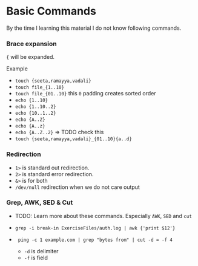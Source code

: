 # Basic Commands

By the time I learning this material I do not know following commands.

### Brace expansion

  `{` will be expanded.

  Example

  - `touch {seeta,ramayya,vadali}`
  - `touch file_{1..10}`
  - `touch file_{01..10}` this `0` padding creates sorted order
  - `echo {1..10}`
  - `echo {1..10..2}`
  - `echo {10..1..2}`
  - `echo {A..Z}`
  - `echo {A..z}`
  - `echo {A..Z..2}` => TODO check this
  - `touch {seeta,ramayya,vadali}_{01..10}{a..d}`

### Redirection

  - `1>` is standard out redirection.
  - `2>` is standard error redirection.
  - `&>` is for both
  - `/dev/null` redirection when we do not care output

### Grep, AWK, SED & Cut

  - TODO: Learn more about these commands. Especially `AWK`, `SED` and `cut`

  - `grep -i break-in ExerciseFiles/auth.log | awk {'print $12'}`

  - ` ping -c 1 example.com | grep "bytes from" | cut -d = -f 4`

    - `-d` is delimiter
    - `-f` is field